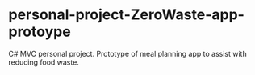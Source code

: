 # personal-project-ZeroWaste-app-protoype
C# MVC personal project. Prototype of meal planning app to assist with reducing food waste.

